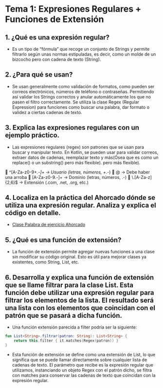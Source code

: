 # Tema 1: Expresiones Regulares + Funciones de Extensión
## 1. ¿Qué es una expresión regular?
- Es un tipo de “fórmula” que recoge un conjunto de Strings y permite filtrarlo según unas normas estipuladas, es decir, como un molde de un bizcocho pero con cadena de texto (String).
  
## 2. ¿Para qué se usan?
- Se usan generalmente como validación de formatos, como pueden ser correos electrónicos, números de teléfono o contraseñas. Permitiendo así validar los Strings correctos y anular automáticamente los que no pasen el filtro correctamente.
Se utiliza la clase Regex (Regular Expression) para funciones como buscar una palabra, dar formato o validez a ciertas cadenas de texto.

## 3. Explica las expresiones regulares con un ejemplo práctico. 
- Las expresiones regulares (regex) son patrones que se usan para buscar y manipular texto. En Kotlin,
se pueden usar para validar correos, extraer datos de cadenas, reemplazar texto y más(Ósea que es como un replace() o un substring() pero más flexible).
pero más flexible).

📌 ^[A-Za-z0-9+_.-]+ → Usuario (letras, números, +_.-)
📌 @ → Debe haber una arroba
📌 [A-Za-z0-9.-]+ → Dominio (letras, números, .-)
📌 \\.[A-Za-z]{2,6}$ → Extensión (.com, .net, .org, etc.)

## 4. Localiza en la práctica del Ahorcado dónde se utiliza una expresión regular. Analiza y explica el código en detalle.

- [Clase Palabra de ejercicio Ahorcado](src/main/kotlin/Palabra.kt)

## 5. ¿Qué es una función de extensión?

- La función de extensión permite agregar nuevas funciones a una clase sin modificar su código original.
Esto es útil para mejorar clases ya existentes, como String, List, etc.

## 6. Desarrolla y explica una función de extensión que se llame filtrar para la clase List<String>. Esta función debe utilizar una expresión regular para filtrar los elementos de la lista. El resultado será una lista con los elementos que coincidan con el patrón que se pasará a dicha función.

- Una función extensión parecida a filter podría ser la siguiente:
  
```kotlin
fun List<String>.filtrar(patron: String): List<String> {
    return this.filter { it.matches(Regex(patron)) }
}
```

- Esta función de extensión se define como una extensión de List<String>, lo que significa que se puede llamar directamente sobre cualquier lista de cadenas de texto. El parámetro que recibe es la expresión regular que utilizamos, instanciando un objeto Regex con el patrón dicho, se filtra con matches para conservar las cadenas de texto que coincidan con la expresión regular.
